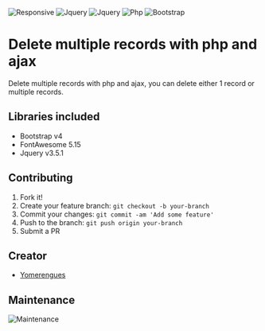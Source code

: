![Responsive](https://img.shields.io/badge/Responsive-Yes-ff69b4)
![Jquery](https://img.shields.io/badge/jquery-3.5.1-orange)
![Jquery](https://img.shields.io/badge/Jquery-Ajax-yellowgreen)
![Php](https://img.shields.io/badge/PHP-8-blue)
![Bootstrap](https://img.shields.io/badge/Bootstrap-5-blue)

# Delete multiple records with php and ajax
Delete multiple records with php and ajax, you can delete either 1 record or multiple records.

## Libraries included
* Bootstrap v4
* FontAwesome 5.15
* Jquery v3.5.1

## Contributing

1. Fork it!
2. Create your feature branch: `git checkout -b your-branch`
3. Commit your changes: `git commit -am 'Add some feature'`
4. Push to the branch: `git push origin your-branch`
5. Submit a PR

## Creator
* <a href="https://github.com/adhirsaurio">Yomerengues</a>

## Maintenance
![Maintenance](https://img.shields.io/badge/Maintenance-Yes-brightgreen)
